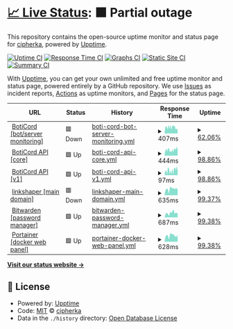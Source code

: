 # [📈 Live Status](https://uptime.sqdsh.top): <!--live status--> **🟧 Partial outage**

This repository contains the open-source uptime monitor and status page for [cipherka](https://sqdsh.top), powered by [Upptime](https://github.com/upptime/upptime).

[![Uptime CI](https://github.com/vlfz/uptime.sqdsh.top/workflows/Uptime%20CI/badge.svg)](https://github.com/vlfz/uptime.sqdsh.top/actions?query=workflow%3A%22Uptime+CI%22)
[![Response Time CI](https://github.com/vlfz/uptime.sqdsh.top/workflows/Response%20Time%20CI/badge.svg)](https://github.com/vlfz/uptime.sqdsh.top/actions?query=workflow%3A%22Response+Time+CI%22)
[![Graphs CI](https://github.com/vlfz/uptime.sqdsh.top/workflows/Graphs%20CI/badge.svg)](https://github.com/vlfz/uptime.sqdsh.top/actions?query=workflow%3A%22Graphs+CI%22)
[![Static Site CI](https://github.com/vlfz/uptime.sqdsh.top/workflows/Static%20Site%20CI/badge.svg)](https://github.com/vlfz/uptime.sqdsh.top/actions?query=workflow%3A%22Static+Site+CI%22)
[![Summary CI](https://github.com/vlfz/uptime.sqdsh.top/workflows/Summary%20CI/badge.svg)](https://github.com/vlfz/uptime.sqdsh.top/actions?query=workflow%3A%22Summary+CI%22)

With [Upptime](https://upptime.js.org), you can get your own unlimited and free uptime monitor and status page, powered entirely by a GitHub repository. We use [Issues](https://github.com/vlfz/uptime.sqdsh.top/issues) as incident reports, [Actions](https://github.com/vlfz/uptime.sqdsh.top/actions) as uptime monitors, and [Pages](https://uptime.sqdsh.top) for the status page.

<!--start: status pages-->
<!-- This summary is generated by Upptime (https://github.com/upptime/upptime) -->
<!-- Do not edit this manually, your changes will be overwritten -->
<!-- prettier-ignore -->
| URL | Status | History | Response Time | Uptime |
| --- | ------ | ------- | ------------- | ------ |
| <img alt="" src="https://favicons.githubusercontent.com/boticord.top" height="13"> [BotiCord [bot/server monitoring]](https://boticord.top) | 🟥 Down | [boti-cord-bot-server-monitoring.yml](https://github.com/cipherka/uptime.sqdsh.top/commits/HEAD/history/boti-cord-bot-server-monitoring.yml) | <details><summary><img alt="Response time graph" src="./graphs/boti-cord-bot-server-monitoring/response-time-week.png" height="20"> 407ms</summary><br><a href="https://uptime.sqdsh.top/history/boti-cord-bot-server-monitoring"><img alt="Response time 648" src="https://img.shields.io/endpoint?url=https%3A%2F%2Fraw.githubusercontent.com%2Fcipherka%2Fuptime.sqdsh.top%2FHEAD%2Fapi%2Fboti-cord-bot-server-monitoring%2Fresponse-time.json"></a><br><a href="https://uptime.sqdsh.top/history/boti-cord-bot-server-monitoring"><img alt="24-hour response time 261" src="https://img.shields.io/endpoint?url=https%3A%2F%2Fraw.githubusercontent.com%2Fcipherka%2Fuptime.sqdsh.top%2FHEAD%2Fapi%2Fboti-cord-bot-server-monitoring%2Fresponse-time-day.json"></a><br><a href="https://uptime.sqdsh.top/history/boti-cord-bot-server-monitoring"><img alt="7-day response time 407" src="https://img.shields.io/endpoint?url=https%3A%2F%2Fraw.githubusercontent.com%2Fcipherka%2Fuptime.sqdsh.top%2FHEAD%2Fapi%2Fboti-cord-bot-server-monitoring%2Fresponse-time-week.json"></a><br><a href="https://uptime.sqdsh.top/history/boti-cord-bot-server-monitoring"><img alt="30-day response time 487" src="https://img.shields.io/endpoint?url=https%3A%2F%2Fraw.githubusercontent.com%2Fcipherka%2Fuptime.sqdsh.top%2FHEAD%2Fapi%2Fboti-cord-bot-server-monitoring%2Fresponse-time-month.json"></a><br><a href="https://uptime.sqdsh.top/history/boti-cord-bot-server-monitoring"><img alt="1-year response time 648" src="https://img.shields.io/endpoint?url=https%3A%2F%2Fraw.githubusercontent.com%2Fcipherka%2Fuptime.sqdsh.top%2FHEAD%2Fapi%2Fboti-cord-bot-server-monitoring%2Fresponse-time-year.json"></a></details> | <details><summary><a href="https://uptime.sqdsh.top/history/boti-cord-bot-server-monitoring">62.06%</a></summary><a href="https://uptime.sqdsh.top/history/boti-cord-bot-server-monitoring"><img alt="All-time uptime 85.60%" src="https://img.shields.io/endpoint?url=https%3A%2F%2Fraw.githubusercontent.com%2Fcipherka%2Fuptime.sqdsh.top%2FHEAD%2Fapi%2Fboti-cord-bot-server-monitoring%2Fuptime.json"></a><br><a href="https://uptime.sqdsh.top/history/boti-cord-bot-server-monitoring"><img alt="24-hour uptime 0.00%" src="https://img.shields.io/endpoint?url=https%3A%2F%2Fraw.githubusercontent.com%2Fcipherka%2Fuptime.sqdsh.top%2FHEAD%2Fapi%2Fboti-cord-bot-server-monitoring%2Fuptime-day.json"></a><br><a href="https://uptime.sqdsh.top/history/boti-cord-bot-server-monitoring"><img alt="7-day uptime 62.06%" src="https://img.shields.io/endpoint?url=https%3A%2F%2Fraw.githubusercontent.com%2Fcipherka%2Fuptime.sqdsh.top%2FHEAD%2Fapi%2Fboti-cord-bot-server-monitoring%2Fuptime-week.json"></a><br><a href="https://uptime.sqdsh.top/history/boti-cord-bot-server-monitoring"><img alt="30-day uptime 91.19%" src="https://img.shields.io/endpoint?url=https%3A%2F%2Fraw.githubusercontent.com%2Fcipherka%2Fuptime.sqdsh.top%2FHEAD%2Fapi%2Fboti-cord-bot-server-monitoring%2Fuptime-month.json"></a><br><a href="https://uptime.sqdsh.top/history/boti-cord-bot-server-monitoring"><img alt="1-year uptime 85.60%" src="https://img.shields.io/endpoint?url=https%3A%2F%2Fraw.githubusercontent.com%2Fcipherka%2Fuptime.sqdsh.top%2FHEAD%2Fapi%2Fboti-cord-bot-server-monitoring%2Fuptime-year.json"></a></details>
| <img alt="" src="https://favicons.githubusercontent.com/api.boticord.top" height="13"> [BotiCord API [core]](https://api.boticord.top) | 🟩 Up | [boti-cord-api-core.yml](https://github.com/cipherka/uptime.sqdsh.top/commits/HEAD/history/boti-cord-api-core.yml) | <details><summary><img alt="Response time graph" src="./graphs/boti-cord-api-core/response-time-week.png" height="20"> 444ms</summary><br><a href="https://uptime.sqdsh.top/history/boti-cord-api-core"><img alt="Response time 707" src="https://img.shields.io/endpoint?url=https%3A%2F%2Fraw.githubusercontent.com%2Fcipherka%2Fuptime.sqdsh.top%2FHEAD%2Fapi%2Fboti-cord-api-core%2Fresponse-time.json"></a><br><a href="https://uptime.sqdsh.top/history/boti-cord-api-core"><img alt="24-hour response time 436" src="https://img.shields.io/endpoint?url=https%3A%2F%2Fraw.githubusercontent.com%2Fcipherka%2Fuptime.sqdsh.top%2FHEAD%2Fapi%2Fboti-cord-api-core%2Fresponse-time-day.json"></a><br><a href="https://uptime.sqdsh.top/history/boti-cord-api-core"><img alt="7-day response time 444" src="https://img.shields.io/endpoint?url=https%3A%2F%2Fraw.githubusercontent.com%2Fcipherka%2Fuptime.sqdsh.top%2FHEAD%2Fapi%2Fboti-cord-api-core%2Fresponse-time-week.json"></a><br><a href="https://uptime.sqdsh.top/history/boti-cord-api-core"><img alt="30-day response time 471" src="https://img.shields.io/endpoint?url=https%3A%2F%2Fraw.githubusercontent.com%2Fcipherka%2Fuptime.sqdsh.top%2FHEAD%2Fapi%2Fboti-cord-api-core%2Fresponse-time-month.json"></a><br><a href="https://uptime.sqdsh.top/history/boti-cord-api-core"><img alt="1-year response time 707" src="https://img.shields.io/endpoint?url=https%3A%2F%2Fraw.githubusercontent.com%2Fcipherka%2Fuptime.sqdsh.top%2FHEAD%2Fapi%2Fboti-cord-api-core%2Fresponse-time-year.json"></a></details> | <details><summary><a href="https://uptime.sqdsh.top/history/boti-cord-api-core">98.86%</a></summary><a href="https://uptime.sqdsh.top/history/boti-cord-api-core"><img alt="All-time uptime 99.48%" src="https://img.shields.io/endpoint?url=https%3A%2F%2Fraw.githubusercontent.com%2Fcipherka%2Fuptime.sqdsh.top%2FHEAD%2Fapi%2Fboti-cord-api-core%2Fuptime.json"></a><br><a href="https://uptime.sqdsh.top/history/boti-cord-api-core"><img alt="24-hour uptime 97.25%" src="https://img.shields.io/endpoint?url=https%3A%2F%2Fraw.githubusercontent.com%2Fcipherka%2Fuptime.sqdsh.top%2FHEAD%2Fapi%2Fboti-cord-api-core%2Fuptime-day.json"></a><br><a href="https://uptime.sqdsh.top/history/boti-cord-api-core"><img alt="7-day uptime 98.86%" src="https://img.shields.io/endpoint?url=https%3A%2F%2Fraw.githubusercontent.com%2Fcipherka%2Fuptime.sqdsh.top%2FHEAD%2Fapi%2Fboti-cord-api-core%2Fuptime-week.json"></a><br><a href="https://uptime.sqdsh.top/history/boti-cord-api-core"><img alt="30-day uptime 99.70%" src="https://img.shields.io/endpoint?url=https%3A%2F%2Fraw.githubusercontent.com%2Fcipherka%2Fuptime.sqdsh.top%2FHEAD%2Fapi%2Fboti-cord-api-core%2Fuptime-month.json"></a><br><a href="https://uptime.sqdsh.top/history/boti-cord-api-core"><img alt="1-year uptime 99.48%" src="https://img.shields.io/endpoint?url=https%3A%2F%2Fraw.githubusercontent.com%2Fcipherka%2Fuptime.sqdsh.top%2FHEAD%2Fapi%2Fboti-cord-api-core%2Fuptime-year.json"></a></details>
| <img alt="" src="https://favicons.githubusercontent.com/api.boticord.top" height="13"> [BotiCord API [v1]](https://api.boticord.top/v1) | 🟩 Up | [boti-cord-api-v1.yml](https://github.com/cipherka/uptime.sqdsh.top/commits/HEAD/history/boti-cord-api-v1.yml) | <details><summary><img alt="Response time graph" src="./graphs/boti-cord-api-v1/response-time-week.png" height="20"> 97ms</summary><br><a href="https://uptime.sqdsh.top/history/boti-cord-api-v1"><img alt="Response time 271" src="https://img.shields.io/endpoint?url=https%3A%2F%2Fraw.githubusercontent.com%2Fcipherka%2Fuptime.sqdsh.top%2FHEAD%2Fapi%2Fboti-cord-api-v1%2Fresponse-time.json"></a><br><a href="https://uptime.sqdsh.top/history/boti-cord-api-v1"><img alt="24-hour response time 70" src="https://img.shields.io/endpoint?url=https%3A%2F%2Fraw.githubusercontent.com%2Fcipherka%2Fuptime.sqdsh.top%2FHEAD%2Fapi%2Fboti-cord-api-v1%2Fresponse-time-day.json"></a><br><a href="https://uptime.sqdsh.top/history/boti-cord-api-v1"><img alt="7-day response time 97" src="https://img.shields.io/endpoint?url=https%3A%2F%2Fraw.githubusercontent.com%2Fcipherka%2Fuptime.sqdsh.top%2FHEAD%2Fapi%2Fboti-cord-api-v1%2Fresponse-time-week.json"></a><br><a href="https://uptime.sqdsh.top/history/boti-cord-api-v1"><img alt="30-day response time 114" src="https://img.shields.io/endpoint?url=https%3A%2F%2Fraw.githubusercontent.com%2Fcipherka%2Fuptime.sqdsh.top%2FHEAD%2Fapi%2Fboti-cord-api-v1%2Fresponse-time-month.json"></a><br><a href="https://uptime.sqdsh.top/history/boti-cord-api-v1"><img alt="1-year response time 271" src="https://img.shields.io/endpoint?url=https%3A%2F%2Fraw.githubusercontent.com%2Fcipherka%2Fuptime.sqdsh.top%2FHEAD%2Fapi%2Fboti-cord-api-v1%2Fresponse-time-year.json"></a></details> | <details><summary><a href="https://uptime.sqdsh.top/history/boti-cord-api-v1">98.86%</a></summary><a href="https://uptime.sqdsh.top/history/boti-cord-api-v1"><img alt="All-time uptime 96.03%" src="https://img.shields.io/endpoint?url=https%3A%2F%2Fraw.githubusercontent.com%2Fcipherka%2Fuptime.sqdsh.top%2FHEAD%2Fapi%2Fboti-cord-api-v1%2Fuptime.json"></a><br><a href="https://uptime.sqdsh.top/history/boti-cord-api-v1"><img alt="24-hour uptime 97.27%" src="https://img.shields.io/endpoint?url=https%3A%2F%2Fraw.githubusercontent.com%2Fcipherka%2Fuptime.sqdsh.top%2FHEAD%2Fapi%2Fboti-cord-api-v1%2Fuptime-day.json"></a><br><a href="https://uptime.sqdsh.top/history/boti-cord-api-v1"><img alt="7-day uptime 98.86%" src="https://img.shields.io/endpoint?url=https%3A%2F%2Fraw.githubusercontent.com%2Fcipherka%2Fuptime.sqdsh.top%2FHEAD%2Fapi%2Fboti-cord-api-v1%2Fuptime-week.json"></a><br><a href="https://uptime.sqdsh.top/history/boti-cord-api-v1"><img alt="30-day uptime 99.70%" src="https://img.shields.io/endpoint?url=https%3A%2F%2Fraw.githubusercontent.com%2Fcipherka%2Fuptime.sqdsh.top%2FHEAD%2Fapi%2Fboti-cord-api-v1%2Fuptime-month.json"></a><br><a href="https://uptime.sqdsh.top/history/boti-cord-api-v1"><img alt="1-year uptime 96.03%" src="https://img.shields.io/endpoint?url=https%3A%2F%2Fraw.githubusercontent.com%2Fcipherka%2Fuptime.sqdsh.top%2FHEAD%2Fapi%2Fboti-cord-api-v1%2Fuptime-year.json"></a></details>
| <img alt="" src="https://favicons.githubusercontent.com/sqdsh.top" height="13"> [linkshaper [main domain]](https://sqdsh.top) | 🟥 Down | [linkshaper-main-domain.yml](https://github.com/cipherka/uptime.sqdsh.top/commits/HEAD/history/linkshaper-main-domain.yml) | <details><summary><img alt="Response time graph" src="./graphs/linkshaper-main-domain/response-time-week.png" height="20"> 635ms</summary><br><a href="https://uptime.sqdsh.top/history/linkshaper-main-domain"><img alt="Response time 900" src="https://img.shields.io/endpoint?url=https%3A%2F%2Fraw.githubusercontent.com%2Fcipherka%2Fuptime.sqdsh.top%2FHEAD%2Fapi%2Flinkshaper-main-domain%2Fresponse-time.json"></a><br><a href="https://uptime.sqdsh.top/history/linkshaper-main-domain"><img alt="24-hour response time 624" src="https://img.shields.io/endpoint?url=https%3A%2F%2Fraw.githubusercontent.com%2Fcipherka%2Fuptime.sqdsh.top%2FHEAD%2Fapi%2Flinkshaper-main-domain%2Fresponse-time-day.json"></a><br><a href="https://uptime.sqdsh.top/history/linkshaper-main-domain"><img alt="7-day response time 635" src="https://img.shields.io/endpoint?url=https%3A%2F%2Fraw.githubusercontent.com%2Fcipherka%2Fuptime.sqdsh.top%2FHEAD%2Fapi%2Flinkshaper-main-domain%2Fresponse-time-week.json"></a><br><a href="https://uptime.sqdsh.top/history/linkshaper-main-domain"><img alt="30-day response time 667" src="https://img.shields.io/endpoint?url=https%3A%2F%2Fraw.githubusercontent.com%2Fcipherka%2Fuptime.sqdsh.top%2FHEAD%2Fapi%2Flinkshaper-main-domain%2Fresponse-time-month.json"></a><br><a href="https://uptime.sqdsh.top/history/linkshaper-main-domain"><img alt="1-year response time 900" src="https://img.shields.io/endpoint?url=https%3A%2F%2Fraw.githubusercontent.com%2Fcipherka%2Fuptime.sqdsh.top%2FHEAD%2Fapi%2Flinkshaper-main-domain%2Fresponse-time-year.json"></a></details> | <details><summary><a href="https://uptime.sqdsh.top/history/linkshaper-main-domain">99.37%</a></summary><a href="https://uptime.sqdsh.top/history/linkshaper-main-domain"><img alt="All-time uptime 99.91%" src="https://img.shields.io/endpoint?url=https%3A%2F%2Fraw.githubusercontent.com%2Fcipherka%2Fuptime.sqdsh.top%2FHEAD%2Fapi%2Flinkshaper-main-domain%2Fuptime.json"></a><br><a href="https://uptime.sqdsh.top/history/linkshaper-main-domain"><img alt="24-hour uptime 97.30%" src="https://img.shields.io/endpoint?url=https%3A%2F%2Fraw.githubusercontent.com%2Fcipherka%2Fuptime.sqdsh.top%2FHEAD%2Fapi%2Flinkshaper-main-domain%2Fuptime-day.json"></a><br><a href="https://uptime.sqdsh.top/history/linkshaper-main-domain"><img alt="7-day uptime 99.37%" src="https://img.shields.io/endpoint?url=https%3A%2F%2Fraw.githubusercontent.com%2Fcipherka%2Fuptime.sqdsh.top%2FHEAD%2Fapi%2Flinkshaper-main-domain%2Fuptime-week.json"></a><br><a href="https://uptime.sqdsh.top/history/linkshaper-main-domain"><img alt="30-day uptime 99.85%" src="https://img.shields.io/endpoint?url=https%3A%2F%2Fraw.githubusercontent.com%2Fcipherka%2Fuptime.sqdsh.top%2FHEAD%2Fapi%2Flinkshaper-main-domain%2Fuptime-month.json"></a><br><a href="https://uptime.sqdsh.top/history/linkshaper-main-domain"><img alt="1-year uptime 99.91%" src="https://img.shields.io/endpoint?url=https%3A%2F%2Fraw.githubusercontent.com%2Fcipherka%2Fuptime.sqdsh.top%2FHEAD%2Fapi%2Flinkshaper-main-domain%2Fuptime-year.json"></a></details>
| <img alt="" src="https://favicons.githubusercontent.com/vault.sqdsh.top" height="13"> [Bitwarden [password manager]](https://vault.sqdsh.top) | 🟩 Up | [bitwarden-password-manager.yml](https://github.com/cipherka/uptime.sqdsh.top/commits/HEAD/history/bitwarden-password-manager.yml) | <details><summary><img alt="Response time graph" src="./graphs/bitwarden-password-manager/response-time-week.png" height="20"> 687ms</summary><br><a href="https://uptime.sqdsh.top/history/bitwarden-password-manager"><img alt="Response time 711" src="https://img.shields.io/endpoint?url=https%3A%2F%2Fraw.githubusercontent.com%2Fcipherka%2Fuptime.sqdsh.top%2FHEAD%2Fapi%2Fbitwarden-password-manager%2Fresponse-time.json"></a><br><a href="https://uptime.sqdsh.top/history/bitwarden-password-manager"><img alt="24-hour response time 597" src="https://img.shields.io/endpoint?url=https%3A%2F%2Fraw.githubusercontent.com%2Fcipherka%2Fuptime.sqdsh.top%2FHEAD%2Fapi%2Fbitwarden-password-manager%2Fresponse-time-day.json"></a><br><a href="https://uptime.sqdsh.top/history/bitwarden-password-manager"><img alt="7-day response time 687" src="https://img.shields.io/endpoint?url=https%3A%2F%2Fraw.githubusercontent.com%2Fcipherka%2Fuptime.sqdsh.top%2FHEAD%2Fapi%2Fbitwarden-password-manager%2Fresponse-time-week.json"></a><br><a href="https://uptime.sqdsh.top/history/bitwarden-password-manager"><img alt="30-day response time 673" src="https://img.shields.io/endpoint?url=https%3A%2F%2Fraw.githubusercontent.com%2Fcipherka%2Fuptime.sqdsh.top%2FHEAD%2Fapi%2Fbitwarden-password-manager%2Fresponse-time-month.json"></a><br><a href="https://uptime.sqdsh.top/history/bitwarden-password-manager"><img alt="1-year response time 711" src="https://img.shields.io/endpoint?url=https%3A%2F%2Fraw.githubusercontent.com%2Fcipherka%2Fuptime.sqdsh.top%2FHEAD%2Fapi%2Fbitwarden-password-manager%2Fresponse-time-year.json"></a></details> | <details><summary><a href="https://uptime.sqdsh.top/history/bitwarden-password-manager">99.38%</a></summary><a href="https://uptime.sqdsh.top/history/bitwarden-password-manager"><img alt="All-time uptime 99.94%" src="https://img.shields.io/endpoint?url=https%3A%2F%2Fraw.githubusercontent.com%2Fcipherka%2Fuptime.sqdsh.top%2FHEAD%2Fapi%2Fbitwarden-password-manager%2Fuptime.json"></a><br><a href="https://uptime.sqdsh.top/history/bitwarden-password-manager"><img alt="24-hour uptime 97.38%" src="https://img.shields.io/endpoint?url=https%3A%2F%2Fraw.githubusercontent.com%2Fcipherka%2Fuptime.sqdsh.top%2FHEAD%2Fapi%2Fbitwarden-password-manager%2Fuptime-day.json"></a><br><a href="https://uptime.sqdsh.top/history/bitwarden-password-manager"><img alt="7-day uptime 99.38%" src="https://img.shields.io/endpoint?url=https%3A%2F%2Fraw.githubusercontent.com%2Fcipherka%2Fuptime.sqdsh.top%2FHEAD%2Fapi%2Fbitwarden-password-manager%2Fuptime-week.json"></a><br><a href="https://uptime.sqdsh.top/history/bitwarden-password-manager"><img alt="30-day uptime 99.86%" src="https://img.shields.io/endpoint?url=https%3A%2F%2Fraw.githubusercontent.com%2Fcipherka%2Fuptime.sqdsh.top%2FHEAD%2Fapi%2Fbitwarden-password-manager%2Fuptime-month.json"></a><br><a href="https://uptime.sqdsh.top/history/bitwarden-password-manager"><img alt="1-year uptime 99.94%" src="https://img.shields.io/endpoint?url=https%3A%2F%2Fraw.githubusercontent.com%2Fcipherka%2Fuptime.sqdsh.top%2FHEAD%2Fapi%2Fbitwarden-password-manager%2Fuptime-year.json"></a></details>
| <img alt="" src="https://favicons.githubusercontent.com/portainer.sqdsh.top" height="13"> [Portainer [docker web panel]](https://portainer.sqdsh.top) | 🟩 Up | [portainer-docker-web-panel.yml](https://github.com/cipherka/uptime.sqdsh.top/commits/HEAD/history/portainer-docker-web-panel.yml) | <details><summary><img alt="Response time graph" src="./graphs/portainer-docker-web-panel/response-time-week.png" height="20"> 628ms</summary><br><a href="https://uptime.sqdsh.top/history/portainer-docker-web-panel"><img alt="Response time 704" src="https://img.shields.io/endpoint?url=https%3A%2F%2Fraw.githubusercontent.com%2Fcipherka%2Fuptime.sqdsh.top%2FHEAD%2Fapi%2Fportainer-docker-web-panel%2Fresponse-time.json"></a><br><a href="https://uptime.sqdsh.top/history/portainer-docker-web-panel"><img alt="24-hour response time 629" src="https://img.shields.io/endpoint?url=https%3A%2F%2Fraw.githubusercontent.com%2Fcipherka%2Fuptime.sqdsh.top%2FHEAD%2Fapi%2Fportainer-docker-web-panel%2Fresponse-time-day.json"></a><br><a href="https://uptime.sqdsh.top/history/portainer-docker-web-panel"><img alt="7-day response time 628" src="https://img.shields.io/endpoint?url=https%3A%2F%2Fraw.githubusercontent.com%2Fcipherka%2Fuptime.sqdsh.top%2FHEAD%2Fapi%2Fportainer-docker-web-panel%2Fresponse-time-week.json"></a><br><a href="https://uptime.sqdsh.top/history/portainer-docker-web-panel"><img alt="30-day response time 647" src="https://img.shields.io/endpoint?url=https%3A%2F%2Fraw.githubusercontent.com%2Fcipherka%2Fuptime.sqdsh.top%2FHEAD%2Fapi%2Fportainer-docker-web-panel%2Fresponse-time-month.json"></a><br><a href="https://uptime.sqdsh.top/history/portainer-docker-web-panel"><img alt="1-year response time 704" src="https://img.shields.io/endpoint?url=https%3A%2F%2Fraw.githubusercontent.com%2Fcipherka%2Fuptime.sqdsh.top%2FHEAD%2Fapi%2Fportainer-docker-web-panel%2Fresponse-time-year.json"></a></details> | <details><summary><a href="https://uptime.sqdsh.top/history/portainer-docker-web-panel">99.38%</a></summary><a href="https://uptime.sqdsh.top/history/portainer-docker-web-panel"><img alt="All-time uptime 99.93%" src="https://img.shields.io/endpoint?url=https%3A%2F%2Fraw.githubusercontent.com%2Fcipherka%2Fuptime.sqdsh.top%2FHEAD%2Fapi%2Fportainer-docker-web-panel%2Fuptime.json"></a><br><a href="https://uptime.sqdsh.top/history/portainer-docker-web-panel"><img alt="24-hour uptime 97.41%" src="https://img.shields.io/endpoint?url=https%3A%2F%2Fraw.githubusercontent.com%2Fcipherka%2Fuptime.sqdsh.top%2FHEAD%2Fapi%2Fportainer-docker-web-panel%2Fuptime-day.json"></a><br><a href="https://uptime.sqdsh.top/history/portainer-docker-web-panel"><img alt="7-day uptime 99.38%" src="https://img.shields.io/endpoint?url=https%3A%2F%2Fraw.githubusercontent.com%2Fcipherka%2Fuptime.sqdsh.top%2FHEAD%2Fapi%2Fportainer-docker-web-panel%2Fuptime-week.json"></a><br><a href="https://uptime.sqdsh.top/history/portainer-docker-web-panel"><img alt="30-day uptime 99.86%" src="https://img.shields.io/endpoint?url=https%3A%2F%2Fraw.githubusercontent.com%2Fcipherka%2Fuptime.sqdsh.top%2FHEAD%2Fapi%2Fportainer-docker-web-panel%2Fuptime-month.json"></a><br><a href="https://uptime.sqdsh.top/history/portainer-docker-web-panel"><img alt="1-year uptime 99.93%" src="https://img.shields.io/endpoint?url=https%3A%2F%2Fraw.githubusercontent.com%2Fcipherka%2Fuptime.sqdsh.top%2FHEAD%2Fapi%2Fportainer-docker-web-panel%2Fuptime-year.json"></a></details>

<!--end: status pages-->

[**Visit our status website →**](https://uptime.sqdsh.top)

## 📄 License

- Powered by: [Upptime](https://github.com/upptime/upptime)
- Code: [MIT](./LICENSE) © [cipherka](https://sqdsh.top)
- Data in the `./history` directory: [Open Database License](https://opendatacommons.org/licenses/odbl/1-0/)
